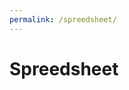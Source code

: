 ```yaml
---
permalink: /spreedsheet/
---
```


Spreedsheet
===

<script src="https://spreadsheets.google.com/feeds/cells/1ZWDvaIhhbDpg_PJ5hGc1Ty3J1FWu6H4O3uNjbevRosI/1050035046/public/values?alt=json-in-script&callback=sheetLoaded"></script>

<script>
function sheetLoaded(spreadsheetdata) {
 // do something with spreadsheet data here
 console.log(spreadsheetdata);
}
</script>